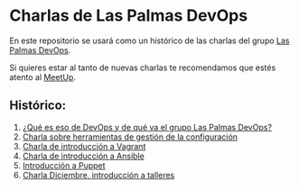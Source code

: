# Charlas de Las Palmas DevOps

En este repositorio se usará como un histórico de las charlas del grupo [Las Palmas DevOps](https://groups.google.com/forum/#!forum/laspalmas-devops).

Si quieres estar al tanto de nuevas charlas te recomendamos que estés atento al [MeetUp](http://www.meetup.com/Las-Palmas-DevOps/).

## Histórico:

1. [¿Qué es eso de DevOps y de qué va el grupo Las Palmas DevOps?](20140205/README.md)
1. [Charla sobre herramientas de gestión de la configuración](20140305/README.md)
1. [Charla de introducción a Vagrant](20140402/README.md)
1. [Charla de introducción a Ansible](20140507/README.md)
1. [Introducción a Puppet](20140604/README.md)
1. [Charla Diciembre, introducción a talleres](20141203/README.md) 
